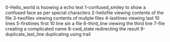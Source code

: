 0-Hello_world is hsowing a echo text
1-confused_smiley to show a confused face as per special characters
2-hellofile viewing contents of the file
3-twofiles viewing contents of muliple files
4-lastlines viewing last 10 lines
5-firstlines first 10 line sin a file
6-third_line viewing the third line
7-file creating a complicated name
8-cwd_state redirecting the result
9-duplicate_last_line duplicating using trail  
